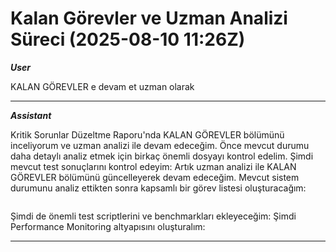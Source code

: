 <!-- Generated by SpecStory -->

# Kalan Görevler ve Uzman Analizi Süreci (2025-08-10 11:26Z)

_**User**_

KALAN GÖREVLER  e devam et uzman  olarak 

---

_**Assistant**_

Kritik Sorunlar Düzeltme Raporu'nda KALAN GÖREVLER bölümünü inceliyorum ve uzman analizi ile devam edeceğim. Önce mevcut durumu daha detaylı analiz etmek için birkaç önemli dosyayı kontrol edelim. Şimdi mevcut test sonuçlarını kontrol edeyim: Artık uzman analizi ile KALAN GÖREVLER bölümünü güncelleyerek devam edeceğim. Mevcut sistem durumunu analiz ettikten sonra kapsamlı bir görev listesi oluşturacağım: 
```

```
Şimdi de önemli test scriptlerini ve benchmarkları ekleyeceğim: Şimdi Performance Monitoring altyapısını oluşturalım: 

---

